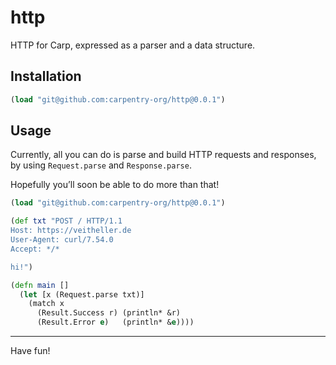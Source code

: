 # http

HTTP for Carp, expressed as a parser and a data structure.

## Installation

```clojure
(load "git@github.com:carpentry-org/http@0.0.1")
```

## Usage

Currently, all you can do is parse and build HTTP requests and responses, by
using `Request.parse` and `Response.parse`.

Hopefully you’ll soon be able to do more than that!

```clojure
(load "git@github.com:carpentry-org/http@0.0.1")

(def txt "POST / HTTP/1.1
Host: https://veitheller.de
User-Agent: curl/7.54.0
Accept: */*

hi!")

(defn main []
  (let [x (Request.parse txt)]
    (match x
      (Result.Success r) (println* &r)
      (Result.Error e)   (println* &e))))
```

<hr/>

Have fun!
